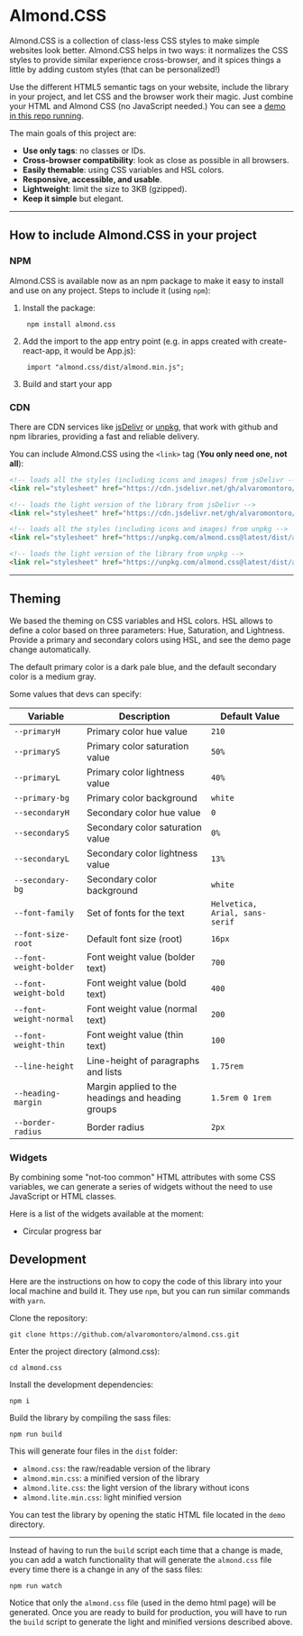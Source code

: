 # Almond.CSS

Almond.CSS is a collection of class-less CSS styles to make simple websites look better. Almond.CSS helps in two ways: it normalizes the CSS styles to provide similar experience cross-browser, and it spices things a little by adding custom styles (that can be personalized!)

Use the different HTML5 semantic tags on your website, include the library in your project, and let CSS and the browser work their magic. Just combine your HTML and Almond CSS (no JavaScript needed.) You can see a [demo in this repo running](https://alvaromontoro.github.io/almond.css/demo/).

The main goals of this project are:

- **Use only tags**: no classes or IDs.
- **Cross-browser compatibility**: look as close as possible in all browsers.
- **Easily themable**: using CSS variables and HSL colors.
- **Responsive, accessible, and usable**.
- **Lightweight**: limit the size to 3KB (gzipped).
- **Keep it simple** but elegant.

---
## How to include Almond.CSS in your project

### NPM

Almond.CSS is available now as an npm package to make it easy to install and use on any project. 
Steps to include it (using `npm`):

1. Install the package:

        npm install almond.css

2. Add the import to the app entry point (e.g. in apps created with create-react-app, it would be App.js):

        import "almond.css/dist/almond.min.js";

3. Build and start your app

### CDN

There are CDN services like [jsDelivr](https://www.jsdelivr.com/) or [unpkg](https://unpkg.com), that work with 
github and npm libraries, providing a fast and reliable delivery.

You can include Almond.CSS using the `<link>` tag (**You only need one, not all**):

```html
<!-- loads all the styles (including icons and images) from jsDelivr -->
<link rel="stylesheet" href="https://cdn.jsdelivr.net/gh/alvaromontoro/almond.css@latest/dist/almond.min.css" />

<!-- loads the light version of the library from jsDelivr -->
<link rel="stylesheet" href="https://cdn.jsdelivr.net/gh/alvaromontoro/almond.css@latest/dist/almond.lite.min.css" />

<!-- loads all the styles (including icons and images) from unpkg -->
<link rel="stylesheet" href="https://unpkg.com/almond.css@latest/dist/almond.min.css" />

<!-- loads the light version of the library from unpkg -->
<link rel="stylesheet" href="https://unpkg.com/almond.css@latest/dist/almond.lite.min.css" />
```

---

## Theming

We based the theming on CSS variables and HSL colors. HSL allows to define a color based on three parameters: Hue, Saturation, and Lightness. Provide a primary and secondary colors using HSL, and see the demo page change automatically.

The default primary color is a dark pale blue, and the default secondary color is a medium gray.

Some values that devs can specify:

| Variable               | Description                                       | Default Value                  |
| ---------------------- | ------------------------------------------------- | ------------------------------ |
| `--primaryH`           | Primary color hue value                           | `210`                          |
| `--primaryS`           | Primary color saturation value                    | `50%`                          |
| `--primaryL`           | Primary color lightness value                     | `40%`                          |
| `--primary-bg`         | Primary color background                          | `white`                        |
| `--secondaryH`         | Secondary color hue value                         | `0`                            |
| `--secondaryS`         | Secondary color saturation value                  | `0%`                           |
| `--secondaryL`         | Secondary color lightness value                   | `13%`                          |
| `--secondary-bg`       | Secondary color background                        | `white`                        |
| `--font-family`        | Set of fonts for the text                         | `Helvetica, Arial, sans-serif` |
| `--font-size-root`     | Default font size (root)                          | `16px`                         |
| `--font-weight-bolder` | Font weight value (bolder text)                   | `700`                          |
| `--font-weight-bold`   | Font weight value (bold text)                     | `400`                          |
| `--font-weight-normal` | Font weight value (normal text)                   | `200`                          |
| `--font-weight-thin`   | Font weight value (thin text)                     | `100`                          |
| `--line-height`        | Line-height of paragraphs and lists               | `1.75rem`                      |
| `--heading-margin`     | Margin applied to the headings and heading groups | `1.5rem 0 1rem`                |
| `--border-radius`      | Border radius                                     | `2px`                          |

### Widgets

By combining some "not-too common" HTML attributes with some CSS variables, we can generate a series of widgets without the need to use JavaScript or HTML classes.

Here is a list of the widgets available at the moment:

- Circular progress bar


## Development

Here are the instructions on how to copy the code of this library into your local machine and build it. They use `npm`, but you can run similar commands with `yarn`.

Clone the repository:

```
git clone https://github.com/alvaromontoro/almond.css.git
```

Enter the project directory (almond.css):

```
cd almond.css
```

Install the development dependencies:

```
npm i
```

Build the library by compiling the sass files:

```
npm run build
```

This will generate four files in the `dist` folder:

- `almond.css`: the raw/readable version of the library
- `almond.min.css`: a minified version of the library
- `almond.lite.css`: the light version of the library without icons
- `almond.lite.min.css`: light minified version

You can test the library by opening the static HTML file located in the `demo` directory.

---

Instead of having to run the `build` script each time that a change is made, you can add a watch functionality that will generate the `almond.css` file every time there is a change in any of the sass files:

```
npm run watch
```

Notice that only the `almond.css` file (used in the demo html page) will be generated. Once you are ready to build for production, you will have to run the `build` script to generate the light and minified versions described above.
